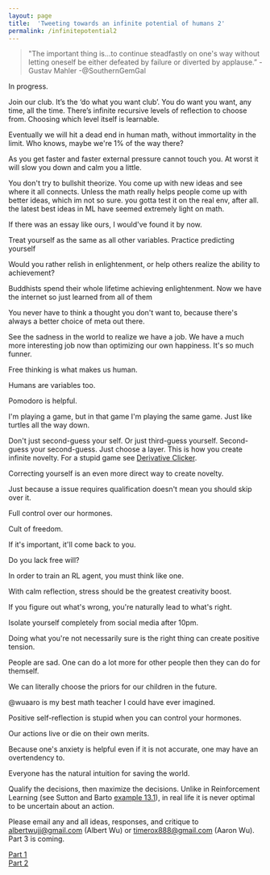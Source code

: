 ```yaml
---
layout: page
title:  'Tweeting towards an infinite potential of humans 2'
permalink: /infinitepotential2
---
```


> "The important thing is...to continue steadfastly on one's way without
letting oneself be either defeated by failure or diverted by applause.” -Gustav Mahler -@SouthernGemGal

In progress.

Join our club. It’s the ‘do what you want club’. You do want you want, any time, all the time. There’s infinite recursive levels of reflection to choose from. Choosing which level itself is learnable.

Eventually we will hit a dead end in human math, without immortality in the limit. Who knows, maybe we're 1% of the way there?

As you get faster and faster external pressure cannot touch you. At worst it will slow you down and calm you a little.


You don't try to bullshit theorize. You come up with new ideas and see where it all connects. Unless the math really helps people come up with better ideas, which im not so sure. you gotta test it on the real env, after all. the latest best ideas in ML have seemed extremely light on math.

If there was an essay like ours, I would've found it by now. 

Treat yourself as the same as all other variables. Practice predicting yourself

Would you rather relish in enlightenment, or help others realize the ability to achievement?

Buddhists spend their whole lifetime achieving enlightenment. Now we have the internet so just learned from all of them

You never have to think a thought you don't want to, because there's always a better choice of meta out there.

See the sadness in the world to realize we have a job. We have a much more interesting job now than optimizing our own happiness. It's so much funner.

Free thinking is what makes us human.

Humans are variables too.

Pomodoro is helpful.

I'm playing a game, but in that game I'm playing the same game. Just like turtles all the way down.

Don't just second-guess your self. Or just third-guess yourself. Second-guess your second-guess. Just choose a layer. This is how you create infinite novelty. For a stupid game see [Derivative Clicker](https://gzgreg.github.io/DerivativeClicker/).

Correcting yourself is an even more direct way to create novelty.

Just because a issue requires qualification doesn't mean you should skip over it.

Full control over our hormones.  

Cult of freedom.

If it's important, it'll come back to you.

Do you lack free will?

In order to train an RL agent, you must think like one.

With calm reflection, stress should be the greatest creativity boost.

If you figure out what's wrong, you're naturally lead to what's right.

Isolate yourself completely from social media after 10pm.

Doing what you're not necessarily sure is the right thing can create positive tension.

People are sad. One can do a lot more for other people then they can do for themself.

We can literally choose the priors for our children in the future.

@wuaaro is my best math teacher I could have ever imagined.

Positive self-reflection is stupid when you can control your hormones.

Our actions live or die on their own merits.

Because one's anxiety is helpful even if it is not accurate, one may have an overtendency to.

Everyone has the natural intuition for saving the world.

Qualify the decisions, then maximize the decisions. Unlike in Reinforcement Learning (see Sutton and Barto [example 13.1](http://incompleteideas.net/book/RLbook2018.pdf#page=345)), in real life it is never optimal to be uncertain about an action.


Please email any and all ideas, responses, and critique to <albertwujj@gmail.com> (Albert Wu) or <timerox888@gmail.com> (Aaron Wu). Part 3 is coming.

[Part 1](http://amathematicalworld.com/infinitepotential)  
[Part 2](http://amathematicalworld.com/infinitepotential2)